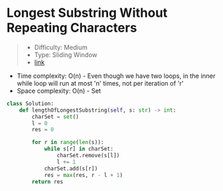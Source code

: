 # Longest Substring Without Repeating Characters

> - Difficulty: Medium
> - Type: Sliding Window
> - [link](https://leetcode.com/problems/longest-substring-without-repeating-characters/)

- Time complexity: O(n) - Even though we have two loops, in the inner while loop will run at most 'n' times, not per iteration of 'r'
- Space complexity: O(n) - Set

```python
class Solution:
    def lengthOfLongestSubstring(self, s: str) -> int:
        charSet = set()
        l = 0
        res = 0

        for r in range(len(s)):
            while s[r] in charSet:
                charSet.remove(s[l])
                l += 1
            charSet.add(s[r])
            res = max(res, r - l + 1)
        return res
```
